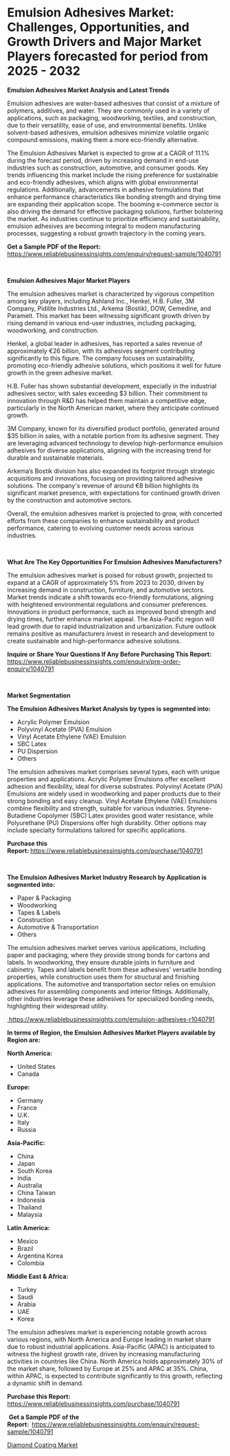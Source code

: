 <p><h1>Emulsion Adhesives Market: Challenges, Opportunities, and Growth Drivers and Major Market Players forecasted for period from 2025 - 2032</h1></p><p><strong>Emulsion Adhesives Market Analysis and Latest Trends</strong></p>
<p><p>Emulsion adhesives are water-based adhesives that consist of a mixture of polymers, additives, and water. They are commonly used in a variety of applications, such as packaging, woodworking, textiles, and construction, due to their versatility, ease of use, and environmental benefits. Unlike solvent-based adhesives, emulsion adhesives minimize volatile organic compound emissions, making them a more eco-friendly alternative.</p><p>The Emulsion Adhesives Market is expected to grow at a CAGR of 11.1% during the forecast period, driven by increasing demand in end-use industries such as construction, automotive, and consumer goods. Key trends influencing this market include the rising preference for sustainable and eco-friendly adhesives, which aligns with global environmental regulations. Additionally, advancements in adhesive formulations that enhance performance characteristics like bonding strength and drying time are expanding their application scope. The booming e-commerce sector is also driving the demand for effective packaging solutions, further bolstering the market. As industries continue to prioritize efficiency and sustainability, emulsion adhesives are becoming integral to modern manufacturing processes, suggesting a robust growth trajectory in the coming years.</p></p>
<p><strong>Get a Sample PDF of the Report:&nbsp;</strong> <a href="https://www.reliablebusinessinsights.com/enquiry/request-sample/1040791?utm_campaign=904&utm_medium=2&utm_source=Github&utm_content=ia&utm_term=01042025&utm_id=emulsion-adhesives">https://www.reliablebusinessinsights.com/enquiry/request-sample/1040791</a></p>
<p>&nbsp;</p>
<p><strong>Emulsion Adhesives Major Market Players</strong></p>
<p><p>The emulsion adhesives market is characterized by vigorous competition among key players, including Ashland Inc., Henkel, H.B. Fuller, 3M Company, Pidilite Industries Ltd., Arkema (Bostik), DOW, Cemedine, and Paramelt. This market has been witnessing significant growth driven by rising demand in various end-user industries, including packaging, woodworking, and construction.</p><p>Henkel, a global leader in adhesives, has reported a sales revenue of approximately €26 billion, with its adhesives segment contributing significantly to this figure. The company focuses on sustainability, promoting eco-friendly adhesive solutions, which positions it well for future growth in the green adhesive market.</p><p>H.B. Fuller has shown substantial development, especially in the industrial adhesives sector, with sales exceeding $3 billion. Their commitment to innovation through R&D has helped them maintain a competitive edge, particularly in the North American market, where they anticipate continued growth.</p><p>3M Company, known for its diversified product portfolio, generated around $35 billion in sales, with a notable portion from its adhesive segment. They are leveraging advanced technology to develop high-performance emulsion adhesives for diverse applications, aligning with the increasing trend for durable and sustainable materials.</p><p>Arkema’s Bostik division has also expanded its footprint through strategic acquisitions and innovations, focusing on providing tailored adhesive solutions. The company's revenue of around €8 billion highlights its significant market presence, with expectations for continued growth driven by the construction and automotive sectors.</p><p>Overall, the emulsion adhesives market is projected to grow, with concerted efforts from these companies to enhance sustainability and product performance, catering to evolving customer needs across various industries.</p></p>
<p>&nbsp;</p>
<p><strong>What Are The Key Opportunities For Emulsion Adhesives Manufacturers?</strong></p>
<p><p>The emulsion adhesives market is poised for robust growth, projected to expand at a CAGR of approximately 5% from 2023 to 2030, driven by increasing demand in construction, furniture, and automotive sectors. Market trends indicate a shift towards eco-friendly formulations, aligning with heightened environmental regulations and consumer preferences. Innovations in product performance, such as improved bond strength and drying times, further enhance market appeal. The Asia-Pacific region will lead growth due to rapid industrialization and urbanization. Future outlook remains positive as manufacturers invest in research and development to create sustainable and high-performance adhesive solutions.</p></p>
<p><strong>Inquire or Share Your Questions If Any Before Purchasing This Report:</strong> <a href="https://www.reliablebusinessinsights.com/enquiry/pre-order-enquiry/1040791?utm_campaign=904&utm_medium=2&utm_source=Github&utm_content=ia&utm_term=01042025&utm_id=emulsion-adhesives">https://www.reliablebusinessinsights.com/enquiry/pre-order-enquiry/1040791</a></p>
<p>&nbsp;</p>
<p><strong>Market Segmentation</strong></p>
<p><strong>The Emulsion Adhesives Market Analysis by types is segmented into:</strong></p>
<p><ul><li>Acrylic Polymer Emulsion</li><li>Polyvinyl Acetate (PVA) Emulsion</li><li>Vinyl Acetate Ethylene (VAE) Emulsion</li><li>SBC Latex</li><li>PU Dispersion</li><li>Others</li></ul></p>
<p><p>The emulsion adhesives market comprises several types, each with unique properties and applications. Acrylic Polymer Emulsions offer excellent adhesion and flexibility, ideal for diverse substrates. Polyvinyl Acetate (PVA) Emulsions are widely used in woodworking and paper products due to their strong bonding and easy cleanup. Vinyl Acetate Ethylene (VAE) Emulsions combine flexibility and strength, suitable for various industries. Styrene-Butadiene Copolymer (SBC) Latex provides good water resistance, while Polyurethane (PU) Dispersions offer high durability. Other options may include specialty formulations tailored for specific applications.</p></p>
<p><strong>Purchase this Report:&nbsp;</strong><a href="https://www.reliablebusinessinsights.com/purchase/1040791?utm_campaign=904&utm_medium=2&utm_source=Github&utm_content=ia&utm_term=01042025&utm_id=emulsion-adhesives">https://www.reliablebusinessinsights.com/purchase/1040791</a></p>
<p>&nbsp;</p>
<p><strong>The Emulsion Adhesives Market Industry Research by Application is segmented into:</strong></p>
<p><ul><li>Paper & Packaging</li><li>Woodworking</li><li>Tapes & Labels</li><li>Construction</li><li>Automotive & Transportation</li><li>Others</li></ul></p>
<p><p>The emulsion adhesives market serves various applications, including paper and packaging, where they provide strong bonds for cartons and labels. In woodworking, they ensure durable joints in furniture and cabinetry. Tapes and labels benefit from these adhesives' versatile bonding properties, while construction uses them for structural and finishing applications. The automotive and transportation sector relies on emulsion adhesives for assembling components and interior fittings. Additionally, other industries leverage these adhesives for specialized bonding needs, highlighting their widespread utility.</p></p>
<p><a href="https://www.reliablebusinessinsights.com/emulsion-adhesives-r1040791?utm_campaign=904&utm_medium=2&utm_source=Github&utm_content=ia&utm_term=01042025&utm_id=emulsion-adhesives">&nbsp;https://www.reliablebusinessinsights.com/emulsion-adhesives-r1040791</a></p>
<p><strong>In terms of Region, the Emulsion Adhesives Market Players available by Region are:</strong></p>
<p>
    <p> <strong> North America: </strong>
        <ul>
            <li>United States</li>
            <li>Canada</li>
        </ul>
        </p> 
    <p> <strong> Europe: </strong>
        <ul>
            <li>Germany</li>
            <li>France</li>
            <li>U.K.</li>
            <li>Italy</li>
            <li>Russia</li>
        </ul>
        </p> 
    <p> <strong> Asia-Pacific: </strong>
        <ul>
            <li>China</li>
            <li>Japan</li>
            <li>South Korea</li>
            <li>India</li>
            <li>Australia</li>
            <li>China Taiwan</li>
            <li>Indonesia</li>
            <li>Thailand</li>
            <li>Malaysia</li>
        </ul>
        </p> 
    <p> <strong> Latin America: </strong>
        <ul>
            <li>Mexico</li>
            <li>Brazil</li>
            <li>Argentina Korea</li>
            <li>Colombia</li>
        </ul>
        </p> 
    <p> <strong> Middle East & Africa: </strong>
        <ul>
            <li>Turkey</li>
            <li>Saudi</li>
            <li>Arabia</li>
            <li>UAE</li>
            <li>Korea</li>
        </ul>
    </p>
    </p>
<p><p>The emulsion adhesives market is experiencing notable growth across various regions, with North America and Europe leading in market share due to robust industrial applications. Asia-Pacific (APAC) is anticipated to witness the highest growth rate, driven by increasing manufacturing activities in countries like China. North America holds approximately 30% of the market share, followed by Europe at 25% and APAC at 35%. China, within APAC, is expected to contribute significantly to this growth, reflecting a dynamic shift in demand.</p></p>
<p><strong>Purchase this Report: </strong><a href="https://www.reliablebusinessinsights.com/purchase/1040791?utm_campaign=904&utm_medium=2&utm_source=Github&utm_content=ia&utm_term=01042025&utm_id=emulsion-adhesives">https://www.reliablebusinessinsights.com/purchase/1040791</a></p>
<p>&nbsp;<strong>Get a Sample PDF of the Report:&nbsp;&nbsp;</strong><a href="https://www.reliablebusinessinsights.com/enquiry/request-sample/1040791?utm_campaign=904&utm_medium=2&utm_source=Github&utm_content=ia&utm_term=01042025&utm_id=emulsion-adhesives">https://www.reliablebusinessinsights.com/enquiry/request-sample/1040791</a></p>
<p><strong></strong></p>
<p><p><a href="https://github.com/elvutedipela/Market-Research-Report-List-1/blob/main/diamond-coating-market.md?utm_campaign=904&utm_medium=2&utm_source=Github&utm_content=ia&utm_term=01042025&utm_id=emulsion-adhesives">Diamond Coating Market</a></p></p>